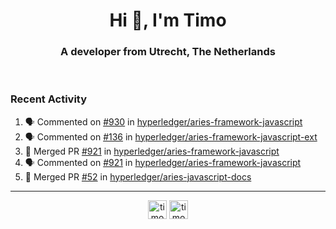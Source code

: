 <h1 align="center">Hi 👋, I'm Timo</h1>
<h3 align="center">A developer from Utrecht, The Netherlands</h3>
<br/>
<!-- https://github.com/rahuldkjain/github-profile-readme-generator --!>

<!--  <p align="left"><img src="https://github-readme-stats.vercel.app/api?username=timoglastra&show_icons=true&count_private=true&" alt="timoglastra" /></p> --!>

<!--
Github language stats
<p align="left"><img src="https://github-readme-stats.vercel.app/api/top-langs/?username=timoglastra&layout=compact" alt="timoglastra" /><p>
-->

<!-- Codestats language stats -->
<!-- <p align="left"><img src="https://codestats-readme.vercel.app/api/top-langs/?username=timoglastra&layout=compact&language_count=12" alt="timoglastra" /><p>    --!>
  
<h3>Recent Activity</h3>

<!--START_SECTION:activity-->
1. 🗣 Commented on [#930](https://github.com/hyperledger/aries-framework-javascript/issues/930) in [hyperledger/aries-framework-javascript](https://github.com/hyperledger/aries-framework-javascript)
2. 🗣 Commented on [#136](https://github.com/hyperledger/aries-framework-javascript-ext/issues/136) in [hyperledger/aries-framework-javascript-ext](https://github.com/hyperledger/aries-framework-javascript-ext)
3. 🎉 Merged PR [#921](https://github.com/hyperledger/aries-framework-javascript/pull/921) in [hyperledger/aries-framework-javascript](https://github.com/hyperledger/aries-framework-javascript)
4. 🗣 Commented on [#921](https://github.com/hyperledger/aries-framework-javascript/issues/921) in [hyperledger/aries-framework-javascript](https://github.com/hyperledger/aries-framework-javascript)
5. 🎉 Merged PR [#52](https://github.com/hyperledger/aries-javascript-docs/pull/52) in [hyperledger/aries-javascript-docs](https://github.com/hyperledger/aries-javascript-docs)
<!--END_SECTION:activity-->

---

<p align="center">
<a href="https://twitter.com/timoglastra" target="blank"><img align="center" src="https://cdn.jsdelivr.net/npm/simple-icons@3.0.1/icons/twitter.svg" alt="timoglastra" height="30" width="30" /></a>
<a href="https://linkedin.com/in/timoglastra" target="blank"><img align="center" src="https://cdn.jsdelivr.net/npm/simple-icons@3.0.1/icons/linkedin.svg" alt="timoglastra" height="30" width="30" /></a>
</p>



